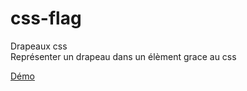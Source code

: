 css-flag
========

Drapeaux css<br>
Représenter un drapeau dans un élèment grace au css

[Démo](http://polinux.fr/css-flag "Quelques drapeaux")
